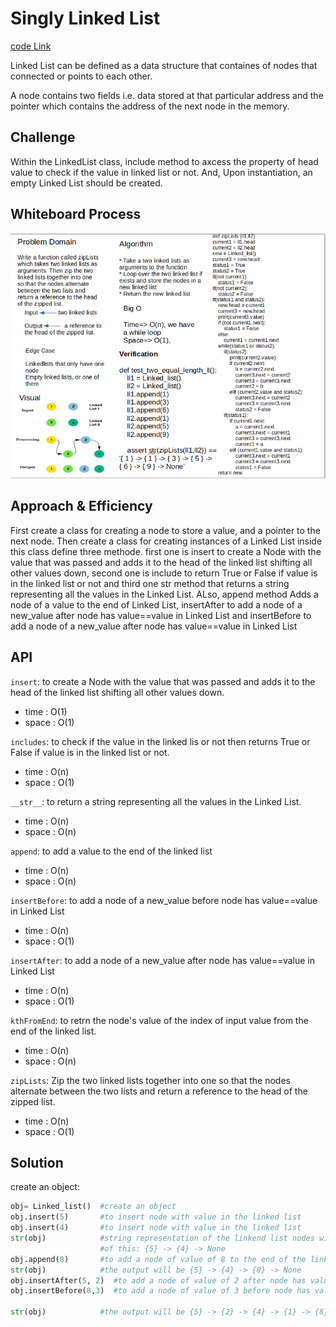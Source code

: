 # Singly Linked List

[code Link](linked_list/linked_list.py)

Linked List can be defined as a data structure that containes of nodes that connected or points to each other.

A node contains two fields i.e. data stored at that particular address and the pointer which contains the address of the next node in the memory.

## Challenge

Within the LinkedList class, include method to axcess the property of head value to check if the value in linked list or not. And, Upon instantiation, an empty Linked List should be created.

## Whiteboard Process

![linked-list-zip](linked-list-zip.png)

## Approach & Efficiency

First create a class for creating a node to store a value, and a pointer to the next node. Then create a  class for creating instances of a Linked List inside this class define three methode. first one is insert to create a Node with the value that was passed and adds it to the head of the linked list shifting all other values down, second one is include to return True or False if value is in the linked list or not and third one str method that returns a string representing all the values in the Linked List. ALso, append method Adds a node of a value to the end of Linked List, insertAfter to add a node of a new_value after node has value==value in Linked List and insertBefore to add a node of a new_value after node has value==value in Linked List

## API

`insert`: to create a Node with the value that was passed and adds it to the head of the linked list shifting all other values down.

- time : O(1)
- space : O(1)

`includes`: to check if the value in the linked lis or not then returns True or False if value is in the linked list or not.

- time : O(n)
- space : O(1)

`__str__`: to return a string representing all the values in the Linked List.

- time : O(n)
- space : O(n)

`append`: to add a value to the end of the linked list

- time : O(n)
- space : O(n)

`insertBefore`: to add a node of a new_value before node has value==value in Linked List

- time : O(n)
- space : O(1)

`insertAfter`: to add a node of a new_value after node has value==value in Linked List

- time : O(n)
- space : O(1)

`kthFromEnd`: to retrn the node's value of the index of input value from the end of the linked list.

- time : O(n)
- space : O(n)

`zipLists`: Zip the two linked lists together into one so that the nodes alternate between the two lists and return a reference to the head of the zipped list.

- time : O(n)
- space : O(1)

## Solution

create an object:

```python
obj= Linked_list()  #create an object
obj.insert(5)       #to insert node with value in the linked list
obj.insert(4)       #to insert node with value in the linked list
str(obj)            #string representation of the linkend list nodes with their values so the output
                    #of this: {5} -> {4} -> None
obj.append(8)       #to add a node of value of 8 to the end of the linked list
str(obj)            #the output will be {5} -> {4} -> {8} -> None
obj.insertAfter(5, 2)  #to add a node of value of 2 after node has value of 5 in Linked List
obj.insertBefore(8,3)  #to add a node of value of 3 before node has value of 8 in Linked List

str(obj)            #the output will be {5} -> {2} -> {4} -> {1} -> {8} -> None
```
